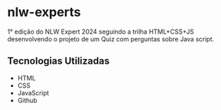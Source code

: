 # nlw-experts

1° edição do NLW Expert 2024 seguindo a trilha HTML+CSS+JS desenvolvendo o projeto de um Quiz com perguntas sobre Java script.

## Tecnologias Utilizadas
- HTML
- CSS
- JavaScript
- Github